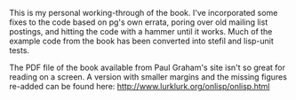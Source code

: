 This is my personal working-through of the book. I've incorporated some fixes to the code based on pg's own errata, poring over old mailing list postings, and hitting the code with a hammer until it works. Much of the example code from the book has been converted into stefil and lisp-unit tests.

The PDF file of the book available from Paul Graham's site isn't so great for reading on a screen. A version with smaller margins and the missing figures re-added can be found here: http://www.lurklurk.org/onlisp/onlisp.html
